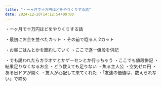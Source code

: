```yaml
---
title: "・一ヶ月で十万円ほどをやりくりする話"
date: 2024-12-20T14:12:54+09:00
---
```

・一ヶ月で十万円ほどをやりくりする話

・最初にお金を並べたカット
・その前で唸る人
2カット

・お昼ごはんとかを節約していく
・ここで逐一値段を併記


・でも誘われたらカラオケとかゲーセンとか行っちゃう
・ここでも値段併記
・結果足りなくなるお金
・どう数えても足りない
・焦る主人公
・空気ゼロ円
・ある日ドアが開く
・友人が心配して来てくれた
・「友達の価値は、数えられない」で締め
